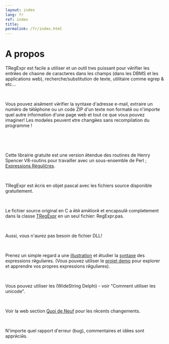 ```yaml
---
layout: index
lang: fr
ref: index
title:
permalink: /fr/index.html
---
```


A propos
========

TRegExpr est facile а utiliser et un outil trиs puissant pour vйrifier
les entrйes de chaоne de caractиres dans les champs (dans les DBMS et
les applications web), recherche/substitution de texte, utilitaire comme
egrep & etc...

 

Vous pouvez aisйment vйrifier la syntaxe d'adresse e-mail, extraire un
numйro de tйlйphone ou un code ZIP d'un texte non formatй ou n'importe
quel autre information d'une page web et tout ce que vous pouvez
imaginer! Les modиles peuvent кtre changйes sans recompilation du
programme !

 

 

Cette librairie gratuite est une version йtendue des routines de Henry
Spencer V8-routins pour travailler avec un sous-ensemble de Perl ;
[Expressions Réguličres](#regexp_syntax.html).

 

TRegExpr est йcris en objet pascal avec les fichiers source disponible
gratuitement.

 

Le fichier source original en C a йtй amйliorй et encapsulй complиtement
dans la classe [TRegExpr](#tregexpr_interface.html) en un seul fichier:
RegExpr.pas.

 

Aussi, vous n'aurez pas besoin de fichier DLL!

 

Prenez un simple regard а une [illustration](#demos.html) et йtudier la
[syntaxe](#regexp_syntax.html) des expressions rйguliиres. (Vous pouvez
utiliser le [projet demo](#tregexpr_testrexp.html) pour explorer et
apprendre vos propres expressions rйguliиres).

 

Vous pouvez utiliser les (WideString Delphi) - voir "Comment utiliser
les unicode".

 

Voir la web section [Quoi de
Neuf](http://RegExpStudio.com/TRegExpr/Help/Whats_New.html) pour les
rйcents changements.

 

N'importe quel rapport d'erreur (bug), commentaires et idйes sont
apprйciйs.

